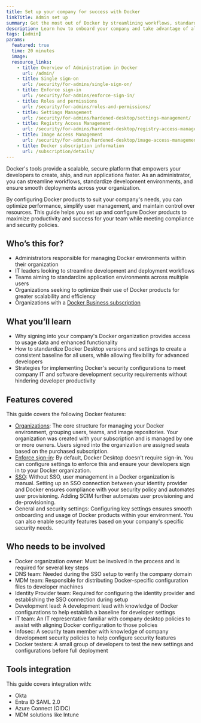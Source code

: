 ```yaml
---
title: Set up your company for success with Docker
linkTitle: Admin set up
summary: Get the most out of Docker by streamlining workflows, standardizing development environments, and ensuring smooth deployments across your company.
description: Learn how to onboard your company and take advantage of all of the Docker products and features.
tags: [admin]
params:
  featured: true
  time: 20 minutes
  image:
  resource_links:
    - title: Overview of Administration in Docker
      url: /admin/
    - title: Single sign-on
      url: /security/for-admins/single-sign-on/
    - title: Enforce sign-in
      url: /security/for-admins/enforce-sign-in/
    - title: Roles and permissions
      url: /security/for-admins/roles-and-permissions/
    - title: Settings Management
      url: /security/for-admins/hardened-desktop/settings-management/
    - title: Registry Access Management
      url: /security/for-admins/hardened-desktop/registry-access-management/
    - title: Image Access Management
      url: /security/for-admins/hardened-desktop/image-access-management/
    - title: Docker subscription information
      url: /subscription/details/
---
```


Docker's tools provide a scalable, secure platform that empowers your
developers to create, ship, and run applications faster. As an administrator,
you can streamline workflows, standardize development environments, and ensure
smooth deployments across your organization.

By configuring Docker products to suit your company's needs, you can optimize
performance, simplify user management, and maintain control over resources.
This guide helps you set up and configure Docker products to maximize
productivity and success for your team while meeting compliance and security
policies.

## Who’s this for?

- Administrators responsible for managing Docker environments within their
  organization
- IT leaders looking to streamline development and deployment workflows
- Teams aiming to standardize application environments across multiple users
- Organizations seeking to optimize their use of Docker products for greater
  scalability and efficiency
- Organizations with a
  [Docker Business subscription](https://www.docker.com/pricing/)

## What you’ll learn

- Why signing into your company's Docker organization provides access to usage
  data and enhanced functionality
- How to standardize Docker Desktop versions and settings to create a consistent
  baseline for all users, while allowing flexibility for advanced developers
- Strategies for implementing Docker's security configurations to meet company
  IT and software development security requirements without hindering developer productivity

## Features covered

This guide covers the following Docker features:

- [Organizations](/manuals/admin/organization/_index.md): The core structure
  for managing your Docker environment, grouping users, teams, and image
  repositories. Your organization was created with your subscription and is
  managed by one or more owners. Users signed into the organization are
  assigned seats based on the purchased subscription.
- [Enforce sign-in](/manuals/enterprise/security/enforce-sign-in/_index.md):
  By default, Docker Desktop doesn't require sign-in. You can configure
  settings to enforce this and ensure your developers sign in to your
  Docker organization.
- [SSO](/manuals/enterprise/security/single-sign-on/_index.md): Without SSO,
  user management in a Docker organization is manual. Setting
  up an SSO connection between your identity provider and Docker ensures
  compliance with your security policy and automates user provisioning. Adding
  SCIM further automates user provisioning and de-provisioning.
- General and security settings: Configuring key settings ensures smooth
  onboarding and usage of Docker products within your environment. You can also
  enable security features based on your company's specific security needs.

## Who needs to be involved

- Docker organization owner: Must be involved in the process and is required
  for several key steps
- DNS team: Needed during the SSO setup to verify the company domain
- MDM team: Responsible for distributing Docker-specific configuration files to
  developer machines
- Identity Provider team: Required for configuring the identity provider and
  establishing the SSO connection during setup
- Development lead: A development lead with knowledge of Docker configurations
  to help establish a baseline for developer settings
- IT team: An IT representative familiar with company desktop policies to
  assist with aligning Docker configuration to those policies
- Infosec: A security team member with knowledge of company development
  security policies to help configure security features
- Docker testers: A small group of developers to test the new settings and
  configurations before full deployment

## Tools integration

This guide covers integration with:

- Okta
- Entra ID SAML 2.0
- Azure Connect (OIDC)
- MDM solutions like Intune

